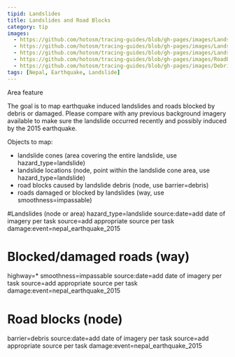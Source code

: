 ```yaml
---
tipid: Landslides
title: Landslides and Road Blocks
category: tip
images:
  - https://github.com/hotosm/tracing-guides/blob/gh-pages/images/Landslide_Before.JPG
  - https://github.com/hotosm/tracing-guides/blob/gh-pages/images/Landslide_After.JPG
  - https://github.com/hotosm/tracing-guides/blob/gh-pages/images/Landslide_Tag.JPG
  - https://github.com/hotosm/tracing-guides/blob/gh-pages/images/RoadBlock_Tag.JPG
  - https://github.com/hotosm/tracing-guides/blob/gh-pages/images/Debris_Tag.JPG
tags: [Nepal, Earthquake, Landslide]
---
```

Area feature

The goal is to map earthquake induced landslides and roads blocked by debris or damaged. Please compare with any previous background imagery available to make sure the landslide occurred recently and possibly induced by the 2015 earthquake.

Objects to map:

- landslide cones (area covering the entire landslide, use hazard_type=landslide)
- landslide locations (node, point within the landslide cone area, use hazard_type=landslide)
- road blocks caused by landslide debris (node, use barrier=debris)
- roads damaged or blocked by landslides (way, use smoothness=impassable)

#Landslides (node or area)
hazard_type=landslide
source:date=add date of imagery per task
source=add appropriate source per task
damage:event=nepal_earthquake_2015

# Blocked/damaged roads (way)
highway=*
smoothness=impassable
source:date=add date of imagery per task
source=add appropriate source per task
damage:event=nepal_earthquake_2015

# Road blocks (node)
barrier=debris
source:date=add date of imagery per task
source=add appropriate source per task
damage:event=nepal_earthquake_2015

